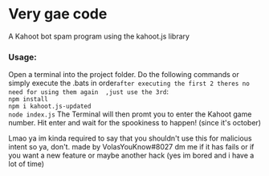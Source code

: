# Very gae code
A Kahoot bot spam program using the kahoot.js library

### Usage:

Open a terminal into the project folder. Do the following commands or simply execute the .bats in order`after executing the first 2 theres no need for using them again 
,just use the 3rd`:   
`npm install`    
`npm i kahoot.js-updated`   
`node index.js`
The Terminal will then promt you to enter the Kahoot game number. Hit enter and wait for the spookiness to happen! (since it's october)     


Lmao ya im kinda required to say that you shouldn't use this for malicious intent so ya, don't.
made by VolasYouKnow#8027 dm me if it has fails or if you want a new feature or maybe another hack (yes im bored and i have a lot of time)
